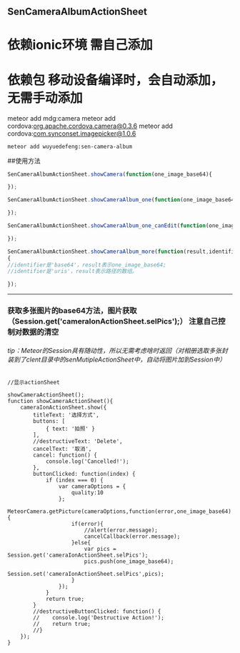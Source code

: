 ## SenCameraAlbumActionSheet

# 依赖ionic环境 需自己添加

# 依赖包 移动设备编译时，会自动添加，无需手动添加
meteor add mdg:camera
meteor add cordova:org.apache.cordova.camera@0.3.6
meteor add cordova:com.synconset.imagepicker@1.0.6


```meteor
meteor add wuyuedefeng:sen-camera-album
```

##使用方法
```JavaScript
SenCameraAlbumActionSheet.showCamera(function(one_image_base64){

});

SenCameraAlbumActionSheet.showCameraAlbum_one(function(one_image_base64){

});

SenCameraAlbumActionSheet.showCameraAlbum_one_canEdit(function(one_image_base64){//拍照或选择图片后可编辑

});

SenCameraAlbumActionSheet.showCameraAlbum_more(function(result,identifier)
{
//identifier是'base64'，result表示one_image_base64;
//identifier是'uris'，result表示路径的数组。

});

```

***

### 获取多张图片的base64方法，图片获取（Session.get('cameraIonActionSheet.selPics');） 注意自己控制对数据的清空
###### tip：Meteor的Session具有随动性，所以无需考虑啥时返回（对相册选取多张封装到了clent目录中的senMutipleActionSheet中，自动将图片加到Session中）

```
//显示actionSheet

showCameraActionSheet();
function showCameraActionSheet(){
    cameraIonActionSheet.show({
        titleText: '选择方式',
        buttons: [
            { text: '拍照' }
        ],
        //destructiveText: 'Delete',
        cancelText: '取消',
        cancel: function() {
            console.log('Cancelled!');
        },
        buttonClicked: function(index) {
            if (index === 0) {
                var cameraOptions = {
                    quality:10
                };
                MeteorCamera.getPicture(cameraOptions,function(error,one_image_base64){
                    if(error){
                        //alert(error.message);
                        cancelCallback(error.message);
                    }else{
                        var pics = Session.get('cameraIonActionSheet.selPics');
                        pics.push(one_image_base64);
                        Session.set('cameraIonActionSheet.selPics',pics);
                    }
                });
            }
            return true;
        }
        //destructiveButtonClicked: function() {
        //    console.log('Destructive Action!');
        //    return true;
        //}
    });
}
```